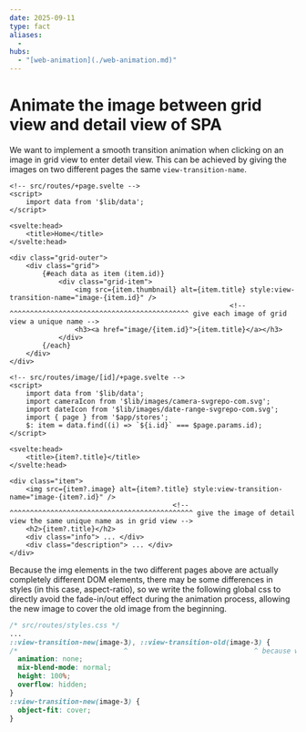 ```yaml
---
date: 2025-09-11
type: fact
aliases:
  -
hubs:
  - "[web-animation](./web-animation.md)"
---
```


# Animate the image between grid view and detail view of SPA

We want to implement a smooth transition animation when clicking on an image in grid view to enter detail view. This can be achieved by giving the images on two different pages the same `view-transition-name`.

```svelte
<!-- src/routes/+page.svelte -->
<script>
	import data from '$lib/data';
</script>

<svelte:head>
	<title>Home</title>
</svelte:head>

<div class="grid-outer">
	<div class="grid">
		{#each data as item (item.id)}
			<div class="grid-item">
				<img src={item.thumbnail} alt={item.title} style:view-transition-name="image-{item.id}" />
                                                      <!-- ^^^^^^^^^^^^^^^^^^^^^^^^^^^^^^^^^^^^^^^^^^^^ give each image of grid view a unique name -->
				<h3><a href="image/{item.id}">{item.title}</a></h3>
			</div>
		{/each}
	</div>
</div>
```

```svelte
<!-- src/routes/image/[id]/+page.svelte -->
<script>
	import data from '$lib/data';
	import cameraIcon from '$lib/images/camera-svgrepo-com.svg';
	import dateIcon from '$lib/images/date-range-svgrepo-com.svg';
	import { page } from '$app/stores';
	$: item = data.find((i) => `${i.id}` === $page.params.id);
</script>

<svelte:head>
	<title>{item?.title}</title>
</svelte:head>

<div class="item">
	<img src={item?.image} alt={item?.title} style:view-transition-name="image-{item?.id}" />
                                        <!-- ^^^^^^^^^^^^^^^^^^^^^^^^^^^^^^^^^^^^^^^^^^^^^ give the image of detail view the same unique name as in grid view -->
	<h2>{item?.title}</h2>
	<div class="info"> ... </div>
	<div class="description"> ... </div>
</div>
```

Because the img elements in the two different pages above are actually completely different DOM elements, there may be some differences in styles (in this case, aspect-ratio), so we write the following global css to directly avoid the fade-in/out effect during the animation process, allowing the new image to cover the old image from the beginning.

```css
/* src/routes/styles.css */
...
::view-transition-new(image-3), ::view-transition-old(image-3) {
/*                          ^                               ^ because wildcards are not supported yet, we use a specific example here */
  animation: none;
  mix-blend-mode: normal;
  height: 100%;
  overflow: hidden;
}
::view-transition-new(image-3) {
  object-fit: cover;
}
```

